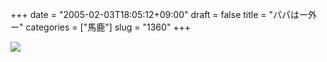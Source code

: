 +++
date = "2005-02-03T18:05:12+09:00"
draft = false
title = "パパはー外ー"
categories = ["馬鹿"]
slug = "1360"
+++

<img src="http://ieiri.jp/img/setubun.jpg">
